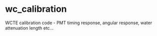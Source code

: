 # wc_calibration
WCTE calibration code - PMT timing response, angular response, water attenuation length etc... 
